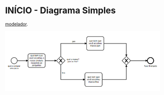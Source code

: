 # INÍCIO - Diagrama Simples

[modelador](https://cdn.statically.io/gh/giseldo/chatbot_ari_bpmn_to_aiml/fc3d5948/exemplos/inicio/modeler.html).

[![viewer example screenshot](./viewer.png)](https://cdn.statically.io/gh/giseldo/chatbot_ari_bpmn_to_aiml/f98a0965/exemplos/inicio/viewer.html)

